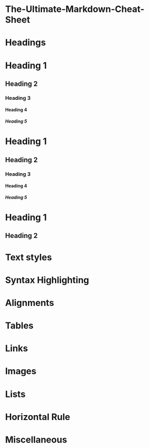 # The-Ultimate-Markdown-Cheat-Sheet


# Headings

# Heading 1
## Heading 2
### Heading 3
#### Heading 4
##### Heading 5

<h1>Heading 1</h1>
<h2>Heading 2</h2>
<h3>Heading 3</h3>
<h4>Heading 4</h4>
<h5>Heading 5</h5>

Heading 1
=
Heading 2
-

# Text styles

# Syntax Highlighting

# Alignments

# Tables

# Links

# Images

# Lists

# Horizontal Rule

# Miscellaneous
